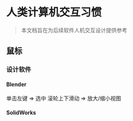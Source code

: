 # 人类计算机交互习惯

> 本文档旨在为后续软件人机交互设计提供参考

## 鼠标

### 设计软件

#### Blender

单击左键 => 选中
滚轮上下滑动 => 放大/缩小视图


#### SolidWorks
